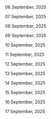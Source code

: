 06 September, 2025

07 September, 2025

08 September, 2025

09 September, 2025

10 September, 2025

11 September, 2025

12 September, 2025

13 September, 2025

14 September, 2025

15 September, 2025

16 September, 2025

17 September, 2025